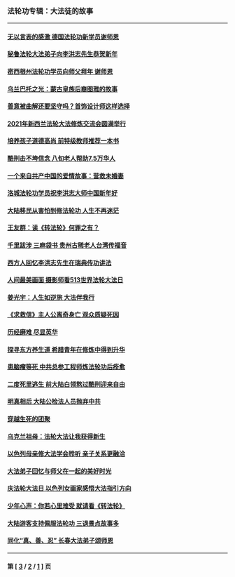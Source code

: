 ### 法轮功专辑：大法徒的故事
---
#### [无以言表的感激 德国法轮功新学员谢师恩](../../pages/nf1147481/n13543790.md?04220430) 
#### [秘鲁法轮大法弟子向李洪志先生恭贺新年](../../pages/nf1147481/n13540182.md?04220430) 
#### [密西根州法轮功学员向师父拜年 谢师恩](../../pages/nf1147481/n13538183.md?04220430) 
#### [乌兰巴托之光：蒙古皇族后裔图雅的故事](../../pages/nf1147481/n13155759.md?04220430) 
#### [善意被曲解还要坚守吗？首饰设计师这样选择](../../pages/nf1147481/n13077575.md?04220430) 
#### [2021年新西兰法轮大法修炼交流会圆满举行](../../pages/nf1147481/n13033149.md?04220430) 
#### [培养孩子道德高尚 前特级教师推荐一本书](../../pages/nf1147481/n12938640.md?04220430) 
#### [酷刑击不垮信念 八旬老人帮助7.5万华人](../../pages/nf1147481/n12880712.md?04220430) 
#### [一个来自共产中国的爱情故事：营救未婚妻](../../pages/nf1147481/n12778386.md?04220430) 
#### [洛城法轮功学员祝李洪志大师中国新年好](../../pages/nf1147481/n12724685.md?04220430) 
#### [大陆移民从害怕到修法轮功 人生不再迷茫](../../pages/nf1147481/n12414325.md?04220430) 
#### [王友群：读《转法轮》何罪之有？](../../pages/nf1147481/n12408647.md?04220430) 
#### [千里跋涉 三麻袋书 贵州古稀老人台湾传福音](../../pages/nf1147481/n12198750.md?04220430) 
#### [西方人回忆李洪志先生在瑞典传功讲法](../../pages/nf1147481/n12099607.md?04220430) 
#### [人间最美画面 摄影师看513世界法轮大法日](../../pages/nf1147481/n12094118.md?04220430) 
#### [姜光宇：人生如逆旅 大法伴我行](../../pages/nf1147481/n12088664.md?04220430) 
#### [《求救信》主人公离奇身亡 观众质疑死因](../../pages/nf1147481/n11845215.md?04220430) 
#### [历经磨难 尽显英华](../../pages/nf1147481/n11723297.md?04220430) 
#### [探寻东方养生道 希腊青年在修炼中得到升华](../../pages/nf1147481/n11494502.md?04220430) 
#### [患脑瘤等死 中共总参工程师炼法轮功后痊愈](../../pages/nf1147481/n11466682.md?04220430) 
#### [二度死里逃生 前大陆白领熬过酷刑迎来自由](../../pages/nf1147481/n11368594.md?04220430) 
#### [明真相后 大陆公检法人员抛弃中共](../../pages/nf1147481/n11358618.md?04220430) 
#### [穿越生死的团聚](../../pages/nf1147481/n11258922.md?04220430) 
#### [乌克兰祖母：法轮大法让我获得新生](../../pages/nf1147481/n11269457.md?04220430) 
#### [以色列母亲修大法学会聆听 亲子关系更融洽](../../pages/nf1147481/n11268195.md?04220430) 
#### [大法弟子回忆与师父在一起的美好时光](../../pages/nf1147481/n11267759.md?04220430) 
#### [庆法轮大法日 以色列女画家感悟大法指引方向](../../pages/nf1147481/n11267735.md?04220430) 
#### [少年心声：你若心里难受 就请看《转法轮》](../../pages/nf1147481/n11267496.md?04220430) 
#### [大陆游客支持佩服法轮功 三退景点故事多](../../pages/nf1147481/n11267378.md?04220430) 
#### [同化“真、善、忍” 长春大法弟子颂师恩](../../pages/nf1147481/n11266497.md?04220430) 

---
#### 第 [ [3](./3.md?04220430) / [2](./2.md?04220430) / [1](./1.md?04220430) ] 页

